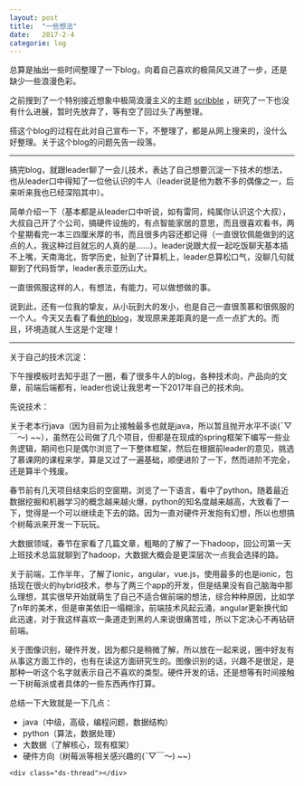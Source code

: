 ```yaml
---
layout: post
title:  "一些想法"
date:   2017-2-4
categorie: log
---
```


总算是抽出一些时间整理了一下blog，向着自己喜欢的极简风又进了一步，还是缺少一些浪漫色彩。

之前搜到了一个特别接近想象中极简浪漫主义的主题 [scribble](https://github.com/muan/scribble-site) ，研究了一下也没有什么进展，暂时先放弃了，等有空了回过头了再整理。

搭这个blog的过程在此对自己宣布一下，不整理了，都是从网上搜来的，没什么好整理。关于这个blog的问题先告一段落。

***

搞完blog，就跟leader聊了一会儿技术，表达了自己想要沉淀一下技术的想法，也从leader口中得知了一位他认识的牛人（leader说是他为数不多的偶像之一，后来听来我也已经深陷其中）。

简单介绍一下（基本都是从leader口中听说，如有雷同，纯属你认识这个大叔），大叔自己开了个公司，搞硬件设施的，有点智能家居的意思，而且很喜欢看书，两个星期看完一本三四厘米厚的书，而且很多内容还都记得（一直很钦佩能做到的这点的人，我这种过目就忘的人真的是……）。leader说跟大叔一起吃饭聊天基本插不上嘴，天南海北，哲学历史，扯到了计算机上，leader总算松口气，没聊几句就聊到了代码哲学，leader表示亚历山大。

一直很佩服这样的人，有想法，有能力，可以做想做的事。

说到此，还有一位我的挚友，从小玩到大的发小，也是自己一直很羡慕和很佩服的一个人。今天又去看了看[他的blog](http://lufo.me/)，发现原来差距真的是一点一点扩大的。而且，环境造就人生这是个定理！

***

关于自己的技术沉淀：

下午搜模板时去知乎逛了一圈，看了很多牛人的blog，各种技术向，产品向的文章，前端后端都有，leader也说让我思考一下2017年自己的技术向。

先说技术：

关于老本行java（因为目前为止接触最多也就是java，所以暂且抛开水平不谈(ˉ▽￣～) ~~），虽然在公司做了几个项目，但都是在现成的spring框架下编写一些业务逻辑，期间也只是偶尔浏览了一下整体框架，然后在根据前leader的意见，挑选了慕课网的课程来学，算是又过了一遍基础，顺便进阶了一下，然而进阶不完全，还是算半个残废。

春节前有几天项目结束后的空窗期，浏览了一下语言，看中了python。随着最近数据挖掘和机器学习的概念越来越火爆，python的知名度越来越高，大致看了一下，觉得是一个可以继续走下去的路。因为一直对硬件开发抱有幻想，所以也想搞个树莓派来开发一下玩玩。

大数据领域，春节在家看了几篇文章，粗略的了解了一下hadoop，回公司第一天上班技术总监就聊到了hadoop，大数据大概会是更深层次一点我会选择的路。

关于前端，工作半年，了解了ionic，angular，vue.js，使用最多的也是ionic，包括现在很火的hybrid技术，参与了两三个app的开发，但是结果没有自己脑海中那么理想，其实很早开始就萌生了自己不适合做前端的想法，综合种种原因，比如学了n年的美术，但是审美依旧一塌糊涂，前端技术风起云涌，angular更新换代如此迅速，对于我这样喜欢一条道走到黑的人来说很痛苦哇，所以下定决心不再钻研前端。

关于图像识别，硬件开发，因为都只是稍微了解，所以放在一起来说，圈中好友有从事这方面工作的，也有在读这方面研究生的。图像识别的话，兴趣不是很足，是那种一听这个名字就表示自己不喜欢的类型。硬件开发的话，还是想等有时间接触一下树莓派或者具体的一些东西再作打算。

总结一下大致就是一下几点：

* java（中级，高级，编程问题，数据结构）
* python（算法，数据处理）
* 大数据（了解核心，现有框架）
* 硬件方向（树莓派等相关感兴趣的(ˉ▽￣～) ~~）

<!-- 多说评论框 start -->
	<div class="ds-thread"></div>
<!-- 多说评论框 end -->
<!-- 多说公共JS代码 start (一个网页只需插入一次) -->
<script type="text/javascript">
var duoshuoQuery = {short_name:"neal-wyz"};
	(function() {
		var ds = document.createElement('script');
		ds.type = 'text/javascript';ds.async = true;
		ds.src = (document.location.protocol == 'https:' ? 'https:' : 'http:') + '//static.duoshuo.com/embed.js';
		ds.charset = 'UTF-8';
		(document.getElementsByTagName('head')[0] 
		 || document.getElementsByTagName('body')[0]).appendChild(ds);
	})();
	</script>
<!-- 多说公共JS代码 end -->
